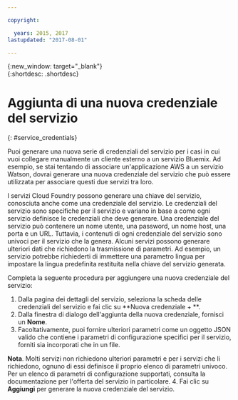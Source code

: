 ```yaml
---

copyright:

  years: 2015, 2017
lastupdated: "2017-08-01"

---
```


{:new_window: target="_blank"}  
{:shortdesc: .shortdesc}


# Aggiunta di una nuova credenziale del servizio
{: #service_credentials}

Puoi generare una nuova serie di credenziali del servizio per i casi in cui vuoi collegare manualmente un cliente esterno a un servizio Bluemix. Ad esempio, se stai tentando di associare un'applicazione AWS a un servizio Watson, dovrai generare una nuova credenziale del servizio che può essere utilizzata per associare questi due servizi tra loro.

I servizi Cloud Foundry possono generare una chiave del servizio, conosciuta anche come una credenziale del servizio. Le credenziali del servizio sono specifiche per il servizio e variano in base a come ogni servizio definisce le credenziali che deve generare. Una credenziale del servizio può contenere un nome utente, una password, un nome host, una porta e un URL. Tuttavia, i contenuti di ogni credenziale del servizio sono univoci per il servizio che la genera. Alcuni servizi possono generare ulteriori dati che richiedono la trasmissione di parametri. Ad esempio, un servizio potrebbe richiederti di immettere una parametro lingua per impostare la lingua predefinita restituita nella chiave del servizio generata. 

Completa la seguente procedura per aggiungere una nuova credenziale del servizio:

1. Dalla pagina dei dettagli del servizio, seleziona la scheda delle credenziali del servizio e fai clic su **Nuova credenziale + **.
2. Dalla finestra di dialogo dell'aggiunta della nuova credenziale, fornisci un **Nome**.
3. Facoltativamente, puoi fornire ulteriori parametri come un oggetto JSON valido che contiene i parametri di configurazione specifici per il servizio, forniti sia incorporati che in un file.

  **Nota**. Molti servizi non richiedono ulteriori parametri e per i servizi che li richiedono, ognuno di essi definisce il proprio elenco di parametri univoco. Per un elenco di parametri di configurazione supportati, consulta la documentazione per l'offerta del servizio in particolare.
4. Fai clic su **Aggiungi** per generare la nuova credenziale del servizio.
